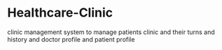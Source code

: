 # Healthcare-Clinic
clinic management system to manage patients clinic and their turns and history and doctor profile and patient profile
